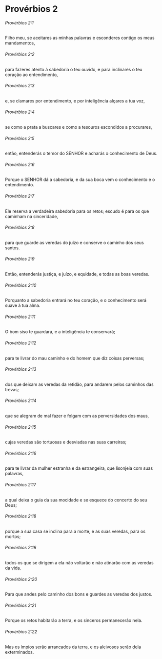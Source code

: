 # Provérbios 2

###### Provérbios 2:1

Filho meu, se aceitares as minhas palavras e esconderes contigo os meus mandamentos,

###### Provérbios 2:2

para fazeres atento à sabedoria o teu ouvido, e para inclinares o teu coração ao entendimento,

###### Provérbios 2:3

e, se clamares por entendimento, e por inteligência alçares a tua voz,

###### Provérbios 2:4

se como a prata a buscares e como a tesouros escondidos a procurares,

###### Provérbios 2:5

então, entenderás o temor do SENHOR e acharás o conhecimento de Deus.

###### Provérbios 2:6

Porque o SENHOR dá a sabedoria, e da sua boca vem o conhecimento e o entendimento.

###### Provérbios 2:7

Ele reserva a verdadeira sabedoria para os retos; escudo é para os que caminham na sinceridade,

###### Provérbios 2:8

para que guarde as veredas do juízo e conserve o caminho dos seus santos.

###### Provérbios 2:9

Então, entenderás justiça, e juízo, e equidade, e todas as boas veredas.

###### Provérbios 2:10

Porquanto a sabedoria entrará no teu coração, e o conhecimento será suave à tua alma.

###### Provérbios 2:11

O bom siso te guardará, e a inteligência te conservará;

###### Provérbios 2:12

para te livrar do mau caminho e do homem que diz coisas perversas;

###### Provérbios 2:13

dos que deixam as veredas da retidão, para andarem pelos caminhos das trevas;

###### Provérbios 2:14

que se alegram de mal fazer e folgam com as perversidades dos maus,

###### Provérbios 2:15

cujas veredas são tortuosas e desviadas nas suas carreiras;

###### Provérbios 2:16

para te livrar da mulher estranha e da estrangeira, que lisonjeia com suas palavras,

###### Provérbios 2:17

a qual deixa o guia da sua mocidade e se esquece do concerto do seu Deus;

###### Provérbios 2:18

porque a sua casa se inclina para a morte, e as suas veredas, para os mortos;

###### Provérbios 2:19

todos os que se dirigem a ela não voltarão e não atinarão com as veredas da vida.

###### Provérbios 2:20

Para que andes pelo caminho dos bons e guardes as veredas dos justos.

###### Provérbios 2:21

Porque os retos habitarão a terra, e os sinceros permanecerão nela.

###### Provérbios 2:22

Mas os ímpios serão arrancados da terra, e os aleivosos serão dela exterminados.

